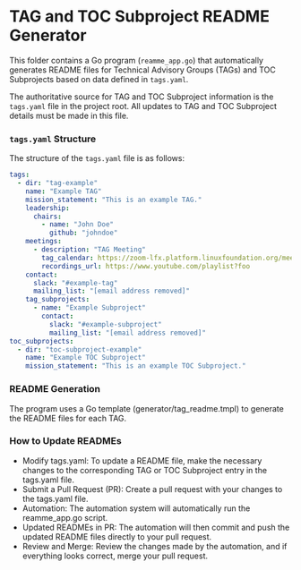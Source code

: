 # TAG and TOC Subproject README Generator

This folder contains a Go program (`reamme_app.go`) that automatically generates README files for Technical Advisory Groups (TAGs) and TOC Subprojects based on data defined in `tags.yaml`.

The authoritative source for TAG and TOC Subproject information is the `tags.yaml` file in the project root. All updates to TAG and TOC Subproject details must be made in this file.

### `tags.yaml` Structure

The structure of the `tags.yaml` file is as follows:

```yaml
tags:
  - dir: "tag-example"
    name: "Example TAG"
    mission_statement: "This is an example TAG."
    leadership:
      chairs:
        - name: "John Doe"
          github: "johndoe"
    meetings:
      - description: "TAG Meeting"
        tag_calendar: https://zoom-lfx.platform.linuxfoundation.org/meetings/cncf?view=week
        recordings_url: https://www.youtube.com/playlist?foo
    contact:
      slack: "#example-tag"
      mailing_list: "[email address removed]"
    tag_subprojects:
      - name: "Example Subproject"
        contact:
          slack: "#example-subproject"
          mailing_list: "[email address removed]"
toc_subprojects:
  - dir: "toc-subproject-example"
    name: "Example TOC Subproject"
    mission_statement: "This is an example TOC Subproject."
```

### README Generation
The program uses a Go template (generator/tag_readme.tmpl) to generate the README files for each TAG.

### How to Update READMEs

* Modify tags.yaml: To update a README file, make the necessary changes to the corresponding TAG or TOC Subproject entry in the tags.yaml file.
* Submit a Pull Request (PR): Create a pull request with your changes to the tags.yaml file.
* Automation: The automation system will automatically run the reamme_app.go script.
* Updated READMEs in PR: The automation will then commit and push the updated README files directly to your pull request.
* Review and Merge: Review the changes made by the automation, and if everything looks correct, merge your pull request.